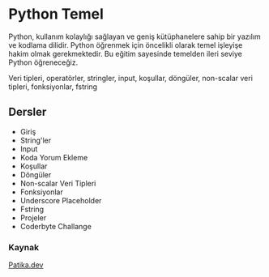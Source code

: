 # Python Temel

Python, kullanım kolaylığı sağlayan ve geniş kütüphanelere sahip bir yazılım ve kodlama dilidir. Python öğrenmek için öncelikli olarak temel işleyişe hakim olmak gerekmektedir. Bu eğitim sayesinde temelden ileri seviye Python öğreneceğiz.

Veri tipleri, operatörler, stringler, input, koşullar, döngüler, non-scalar veri tipleri, fonksiyonlar, fstring

## Dersler

* Giriş
* String'ler
* Input
* Koda Yorum Ekleme
* Koşullar
* Döngüler
* Non-scalar Veri Tipleri
* Fonksiyonlar
* Underscore Placeholder
* Fstring
* Projeler
* Coderbyte Challange

### Kaynak

[Patika.dev](https://app.patika.dev/moduller/python-temel)

